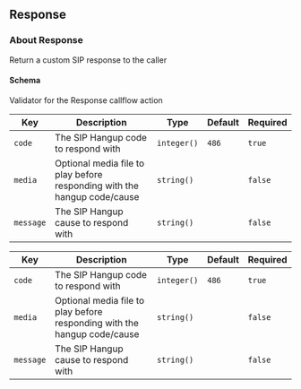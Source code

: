 ## Response

### About Response

Return a custom SIP response to the caller

#### Schema

Validator for the Response callflow action



Key | Description | Type | Default | Required
--- | ----------- | ---- | ------- | --------
`code` | The SIP Hangup code to respond with | `integer()` | `486` | `true`
`media` | Optional media file to play before responding with the hangup code/cause | `string()` |   | `false`
`message` | The SIP Hangup cause to respond with | `string()` |   | `false`



Key | Description | Type | Default | Required
--- | ----------- | ---- | ------- | --------
`code` | The SIP Hangup code to respond with | `integer()` | `486` | `true`
`media` | Optional media file to play before responding with the hangup code/cause | `string()` |   | `false`
`message` | The SIP Hangup cause to respond with | `string()` |   | `false`
